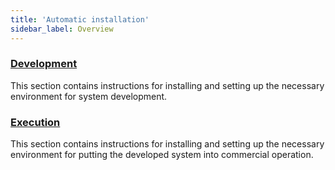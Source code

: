 ```yaml
---
title: 'Automatic installation'
sidebar_label: Overview
---
```


### [Development](Development_auto_.md)

This section contains instructions for installing and setting up the necessary environment for system development.

### [Execution](Execution_auto_.md)

This section contains instructions for installing and setting up the necessary environment for putting the developed system into commercial operation.
